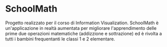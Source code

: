 # SchoolMath
Progetto realizzato per il corso di Information Visualization.
SchoolMath è un'applicazione in realtà aumentata per migliorare l'apprendimento delle prime due operazioni matematiche (addizzione e sottrazione) ed è rivolta a tutti i bambini frequentanti le classi 1 e 2 elementare.

